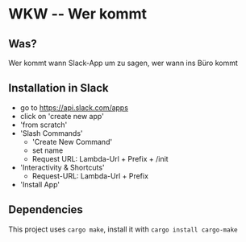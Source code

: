 # WKW -- Wer kommt

## Was?

Wer kommt wann Slack-App um zu sagen, wer wann ins Büro kommt

## Installation in Slack

- go to <https://api.slack.com/apps>
- click on 'create new app'
- 'from scratch'
- 'Slash Commands'
  - 'Create New Command'
  - set name
  - Request URL: Lambda-Url + Prefix + /init
- 'Interactivity & Shortcuts'
  - Request-URL: Lambda-Url + Prefix
- 'Install App'

## Dependencies

This project uses `cargo make`, install it with `cargo install cargo-make`
